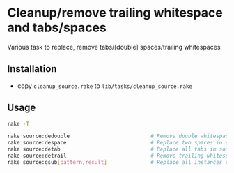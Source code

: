 # Cleanup/remove trailing whitespace and tabs/spaces

Various task to replace, remove tabs/[double] spaces/trailing whitespaces

## Installation

* copy `cleanup_source.rake` to `lib/tasks/cleanup_source.rake`


## Usage

```bash
rake -T

rake source:dedouble                          # Remove double whitespace between words in a line
rake source:despace                           # Replace two spaces in source code files with tab
rake source:detab                             # Replace all tabs in source code files with two spaces
rake source:detrail                           # Remove trailing whitespace on the ends of lines
rake source:gsub[pattern,result]              # Replace all instances of {pattern} with {result}
```
